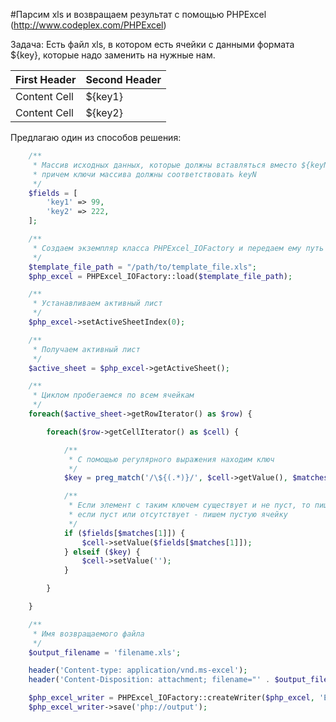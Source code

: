 #Парсим xls и возвращаем результат с помощью PHPExcel (http://www.codeplex.com/PHPExcel)

Задача:
Есть файл xls, в котором есть ячейки с данными формата ${key}, которые надо заменить на нужные нам.

| First Header  | Second Header |
| ------------- | ------------- |
| Content Cell  | ${key1}  |
| Content Cell  | ${key2}  |
Предлагаю один из способов решения:


```php
    /**
     * Массив исходных данных, которые должны вставляться вместо ${keyN},
     * причем ключи массива должны соответствовать keyN
     */
    $fields = [
        'key1' => 99, 
        'key2' => 222, 
    ];

    /**
     * Создаем экземпляр класса PHPExcel_IOFactory и передаем ему путь до нашего шаблонного xls
     */
    $template_file_path = "/path/to/template_file.xls";
    $php_excel = PHPExcel_IOFactory::load($template_file_path);

    /**
     * Устанавливаем активный лист
     */
    $php_excel->setActiveSheetIndex(0);

    /**
     * Получаем активный лист
     */   
    $active_sheet = $php_excel->getActiveSheet();

    /**
     * Циклом пробегаемся по всем ячейкам
     */
    foreach($active_sheet->getRowIterator() as $row) {

        foreach($row->getCellIterator() as $cell) {

            /**
             * С помощью регулярного выражения находим ключ
             */
            $key = preg_match('/\${(.*)}/', $cell->getValue(), $matches);

            /**
             * Если элемент с таким ключем существует и не пуст, то пишем его в ячейку
             * если пуст или отсутствует - пишем пустую ячейку
             */
            if ($fields[$matches[1]]) {
                $cell->setValue($fields[$matches[1]]);
            } elseif ($key) {
                $cell->setValue('');
            }

        }

    }

    /**
     * Имя возвращаемого файла
     */   
    $output_filename = 'filename.xls';

    header('Content-type: application/vnd.ms-excel');
    header('Content-Disposition: attachment; filename="' . $output_filename . '"');

    $php_excel_writer = PHPExcel_IOFactory::createWriter($php_excel, 'Excel5');
    $php_excel_writer->save('php://output');
```